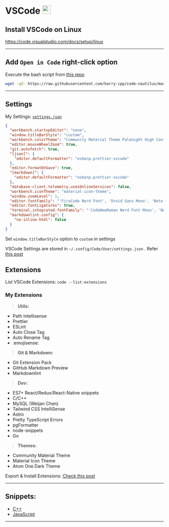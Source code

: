 # VSCode <img src='https://upload.wikimedia.org/wikipedia/commons/thumb/9/9a/Visual_Studio_Code_1.35_icon.svg/2048px-Visual_Studio_Code_1.35_icon.svg.png' height="27">

## Install VSCode on Linux

https://code.visualstudio.com/docs/setup/linux

---

## Add `Open in Code` right-click option

Execute the bash script from [this repo](https://github.com/harry-cpp/code-nautilus)

```bash
wget -qO- https://raw.githubusercontent.com/harry-cpp/code-nautilus/master/install.sh | bash
```

---

## Settings

My Settings: [`settings.json`](./settings.json)

```json
{
  "workbench.startupEditor": "none",
  "window.titleBarStyle": "custom",
  "workbench.colorTheme": "Community Material Theme Palenight High Contrast",
  "editor.mouseWheelZoom": true,
  "git.autofetch": true,
  "[json]": {
    "editor.defaultFormatter": "esbenp.prettier-vscode"
  },
  "editor.formatOnSave": true,
  "[markdown]": {
    "editor.defaultFormatter": "esbenp.prettier-vscode"
  },
  "database-client.telemetry.usesOnlineServices": false,
  "workbench.iconTheme": "material-icon-theme",
  "window.zoomLevel": 1,
  "editor.fontFamily": "'FiraCode Nerd Font', 'Droid Sans Mono', 'Noto Color Emoji', 'monospace', monospace",
  "editor.fontLigatures": true,
  "terminal.integrated.fontFamily": "'CodeNewRoman Nerd Font Mono', 'Noto Color Emoji'",
  "markdownlint.config": {
    "no-inline-html": false
  }
}
```

Set `window.titleBarStyle` option to `custom` in settings

VSCode Settings are stored in `~/.config/Code/User/settings.json` . Refer [this post](https://stackoverflow.com/questions/53840644/location-of-vs-code-preferences)

## Extensions

List VSCode Extensions: `code --list-extensions`

### My Extensions

> **Utils:**

- Path Intellisense
- Prettier
- ESLint
- Auto Close Tag
- Auto Rename Tag
- :emojisense:

> **Git & Markdown:**

- Git Extension Pack
- GitHub Markdown Preview
- Markdownlint

> **Dev:**

- ES7+ React/Redux/React-Native snippets
- C/C++
- MySQL (Weijan Chen)
- Tailwind CSS IntelliSense
- Astro
- Pretty TypeScript Errors
- pgFormatter
- node-snippets
- Go

> **Themes:**

- Community Material Theme
- Material Icon Theme
- Atom One Dark Theme

Export & Install Extensions: [Check this post](https://stackoverflow.com/questions/35773299/how-can-you-export-the-visual-studio-code-extension-list)

---

## Snippets:

- [C++](cpp.json)
- [JavaScript](./javascript.json)

---
